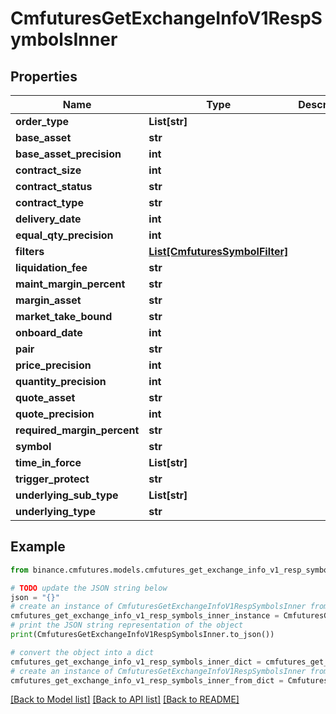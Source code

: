 # CmfuturesGetExchangeInfoV1RespSymbolsInner


## Properties

Name | Type | Description | Notes
------------ | ------------- | ------------- | -------------
**order_type** | **List[str]** |  | [optional] 
**base_asset** | **str** |  | [optional] 
**base_asset_precision** | **int** |  | [optional] 
**contract_size** | **int** |  | [optional] 
**contract_status** | **str** |  | [optional] 
**contract_type** | **str** |  | [optional] 
**delivery_date** | **int** |  | [optional] 
**equal_qty_precision** | **int** |  | [optional] 
**filters** | [**List[CmfuturesSymbolFilter]**](CmfuturesSymbolFilter.md) |  | [optional] 
**liquidation_fee** | **str** |  | [optional] 
**maint_margin_percent** | **str** |  | [optional] 
**margin_asset** | **str** |  | [optional] 
**market_take_bound** | **str** |  | [optional] 
**onboard_date** | **int** |  | [optional] 
**pair** | **str** |  | [optional] 
**price_precision** | **int** |  | [optional] 
**quantity_precision** | **int** |  | [optional] 
**quote_asset** | **str** |  | [optional] 
**quote_precision** | **int** |  | [optional] 
**required_margin_percent** | **str** |  | [optional] 
**symbol** | **str** |  | [optional] 
**time_in_force** | **List[str]** |  | [optional] 
**trigger_protect** | **str** |  | [optional] 
**underlying_sub_type** | **List[str]** |  | [optional] 
**underlying_type** | **str** |  | [optional] 

## Example

```python
from binance.cmfutures.models.cmfutures_get_exchange_info_v1_resp_symbols_inner import CmfuturesGetExchangeInfoV1RespSymbolsInner

# TODO update the JSON string below
json = "{}"
# create an instance of CmfuturesGetExchangeInfoV1RespSymbolsInner from a JSON string
cmfutures_get_exchange_info_v1_resp_symbols_inner_instance = CmfuturesGetExchangeInfoV1RespSymbolsInner.from_json(json)
# print the JSON string representation of the object
print(CmfuturesGetExchangeInfoV1RespSymbolsInner.to_json())

# convert the object into a dict
cmfutures_get_exchange_info_v1_resp_symbols_inner_dict = cmfutures_get_exchange_info_v1_resp_symbols_inner_instance.to_dict()
# create an instance of CmfuturesGetExchangeInfoV1RespSymbolsInner from a dict
cmfutures_get_exchange_info_v1_resp_symbols_inner_from_dict = CmfuturesGetExchangeInfoV1RespSymbolsInner.from_dict(cmfutures_get_exchange_info_v1_resp_symbols_inner_dict)
```
[[Back to Model list]](../README.md#documentation-for-models) [[Back to API list]](../README.md#documentation-for-api-endpoints) [[Back to README]](../README.md)


